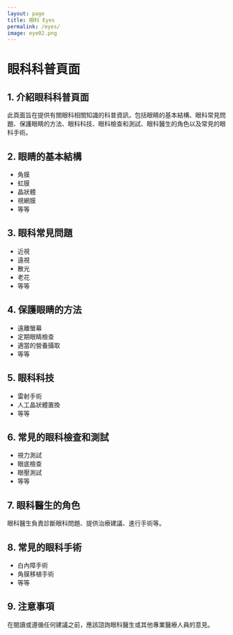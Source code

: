 ```yaml
---
layout: page
title: 眼科 Eyes
permalink: /eyes/
image: eye02.png
---
```


# 眼科科普頁面

## 1. 介紹眼科科普頁面
此頁面旨在提供有關眼科相關知識的科普資訊，包括眼睛的基本結構、眼科常見問題、保護眼睛的方法、眼科科技、眼科檢查和測試、眼科醫生的角色以及常見的眼科手術。

## 2. 眼睛的基本結構
- 角膜
- 虹膜
- 晶狀體
- 視網膜
- 等等

## 3. 眼科常見問題
- 近視
- 遠視
- 散光
- 老花
- 等等

## 4. 保護眼睛的方法
- 遠離螢幕
- 定期眼睛檢查
- 適當的營養攝取
- 等等

## 5. 眼科科技
- 雷射手術
- 人工晶狀體置換
- 等等

## 6. 常見的眼科檢查和測試
- 視力測試
- 眼底檢查
- 眼壓測試
- 等等

## 7. 眼科醫生的角色
眼科醫生負責診斷眼科問題、提供治療建議、進行手術等。

## 8. 常見的眼科手術
- 白內障手術
- 角膜移植手術
- 等等

## 9. 注意事項
在閱讀或遵循任何建議之前，應該諮詢眼科醫生或其他專業醫療人員的意見。